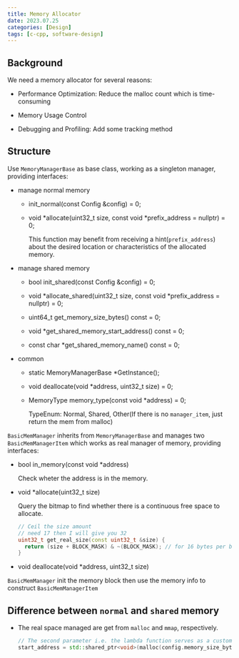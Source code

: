 ```yaml
---
title: Memory Allocator
date: 2023.07.25
categories: [Design]
tags: [c-cpp, software-design]
---
```


## Background

We need a memory allocator for several reasons: 

- Performance Optimization: Reduce the malloc count which is time-consuming

- Memory Usage Control

- Debugging and Profiling: Add some tracking method

## Structure

Use `MemoryManagerBase` as base class, working as a singleton manager, providing interfaces:

- manage normal memory

  - init_normal(const Config &config) = 0;

  - void *allocate(uint32_t size, const void *prefix_address = nullptr) = 0;

    This function may benefit from receiving a hint(`prefix_address`) about the desired location or characteristics of the allocated memory.

- manage shared memory

  - bool init_shared(const Config &config) = 0;

  - void *allocate_shared(uint32_t size, const void *prefix_address = nullptr) = 0;

  - uint64_t get_memory_size_bytes() const = 0;

  - void *get_shared_memory_start_address() const = 0;

  - const char *get_shared_memory_name() const = 0;

- common

  - static MemoryManagerBase *GetInstance();

  - void deallocate(void *address, uint32_t size) = 0;

  - MemoryType memory_type(const void *address) = 0;

    TypeEnum: Normal, Shared, Other(If there is no `manager_item`, just return the mem from malloc)

`BasicMemManager` inherits from `MemoryManagerBase` and manages two `BasicMemManagerItem` which works as real manager of memory, providing interfaces:

- bool in_memory(const void *address)

  Check wheter the address is in the memory.

- void *allocate(uint32_t size)

  Query the bitmap to find whether there is a continuous free space to allocate.

  ```cpp
  // Ceil the size amount
  // need 17 then I will give you 32
  uint32_t get_real_size(const uint32_t &size) {
    return (size + BLOCK_MASK) & ~(BLOCK_MASK); // for 16 bytes per block: BLOCK_MASK = 0xf
  }
  ```

- void deallocate(void *address, uint32_t size)

`BasicMemManager` init the memory block then use the memory info to construct `BasicMemManagerItem`

## Difference between `normal` and `shared` memory

- The real space managed are get from `malloc` and `mmap`, respectively.

  ```cpp
  // The second parameter i.e. the lambda function serves as a custom deleter for the shared pointer.
  start_address = std::shared_ptr<void>(malloc(config.memory_size_bytes), [](void *inner_address) { free(inner_address); });
  ```


